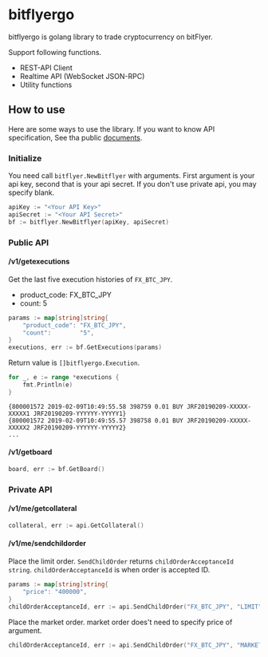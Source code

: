 bitflyergo
===========

bitflyergo is golang library to trade cryptocurrency on bitFlyer.

Support following functions.

* REST-API Client
* Realtime API (WebSocket JSON-RPC)
* Utility functions

## How to use

Here are some ways to use the library. If you want to know API specification, See tha public [documents](https://lightning.bitflyer.com/docs).

### Initialize

You need call `bitflyer.NewBitflyer` with arguments. First argument is your api key, second that is your api secret. If you don't use private api, you may specify blank.

```go
apiKey := "<Your API Key>"
apiSecret := "<Your API Secret>"
bf := bitflyer.NewBitflyer(apiKey, apiSecret)
```

### Public API

#### /v1/getexecutions

Get the last five execution histories of `FX_BTC_JPY`.

* product_code: FX_BTC_JPY
* count: 5

```go
params := map[string]string{
    "product_code": "FX_BTC_JPY",
    "count":        "5",
}
executions, err := bf.GetExecutions(params)
```

Return value is `[]bitflyergo.Execution`. 

```go
for _, e := range *executions {
    fmt.Println(e)
}
```

```
{800001572 2019-02-09T10:49:55.58 398759 0.01 BUY JRF20190209-XXXXX-XXXXX1 JRF20190209-YYYYYY-YYYYY1}
{800001572 2019-02-09T10:49:55.57 398758 0.01 BUY JRF20190209-XXXXX-XXXXX2 JRF20190209-YYYYYY-YYYYY2}
...
```

#### /v1/getboard

```go
board, err := bf.GetBoard()
```

### Private API

#### /v1/me/getcollateral

```go
collateral, err := api.GetCollateral()
```

#### /v1/me/sendchildorder

Place the limit order. `SendChildOrder` returns `childOrderAcceptanceId string`. `childOrderAcceptanceId` is when order is accepted ID.

```go
params := map[string]string{
    "price": "400000",
}
childOrderAcceptanceId, err := api.SendChildOrder("FX_BTC_JPY", "LIMIT", "BUY", 0.01, params)
```

Place the market order. market order does't need to specify price of argument.

```go
childOrderAcceptanceId, err := api.SendChildOrder("FX_BTC_JPY", "MARKET", "BUY", 0.01, nil)
```
